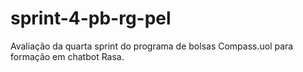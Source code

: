 # sprint-4-pb-rg-pel
Avaliação da quarta sprint do programa de bolsas Compass.uol para formação em chatbot Rasa.
